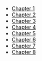 - [Chapter 1](https://github.com/sukhwinder5035/Project-Management/files/11300418/Chapter.1.Project.Planning.1.pdf)
- [Chapter 2](https://github.com/sukhwinder5035/Project-Management/files/Chapter.2.Bar.Charts.and.Milestone.Charts.pdf)
- [Chapter 3](https://github.com/sukhwinder5035/Project-Management/commit/dfb6ed8180be24da4a851a340ca284db505ec553)
- [Chapter 4]()
- [Chapter 5]()
- [Chapter 6]()
- [Chapter 7]()
- [Chapter 8]()
